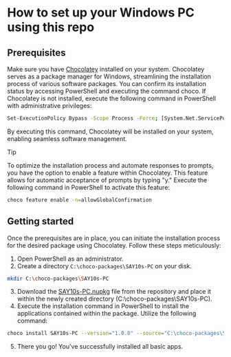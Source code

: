 # How to set up your Windows PC using this repo

## Prerequisites

Make sure you have [Chocolatey](https://chocolatey.org/) installed on your system. Chocolatey serves as a package manager for Windows, streamlining the installation process of various software packages. You can confirm its installation status by accessing PowerShell and executing the command choco. If Chocolatey is not installed, execute the following command in PowerShell with administrative privileges:
```bash
Set-ExecutionPolicy Bypass -Scope Process -Force; [System.Net.ServicePointManager]::SecurityProtocol = [System.Net.ServicePointManager]::SecurityProtocol -bor 3072; iex ((New-Object System.Net.WebClient).DownloadString('https://community.chocolatey.org/install.ps1'))
```
By executing this command, Chocolatey will be installed on your system, enabling seamless software management.
> [!TIP]
> To optimize the installation process and automate responses to prompts, you have the option to enable a feature within Chocolatey. This feature allows for automatic acceptance of prompts by typing "y." Execute the following command in PowerShell to activate this feature:
> ```bash
> choco feature enable -n=allowGlobalConfirmation
> ```
## Getting started

Once the prerequisites are in place, you can initiate the installation process for the desired package using Chocolatey. Follow these steps meticulously:
1. Open PowerShell as an administrator.
2. Create a directory `C:\choco-packages\SAY10s-PC` on your disk.
```bash
mkdir C:\choco-packages\SAY10s-PC
```
3. Download the [SAY10s-PC.nupkg](https://github.com/SAY10s/PC-Setup/blob/main/SAY10s-PC.1.0.0.nupkg) file from the repository and place it within the newly created directory (C:\choco-packages\SAY10s-PC).
4. Execute the installation command in PowerShell to install the applications contained within the package. Utilize the following command:
```bash
choco install SAY10s-PC --version="1.0.0" --source="C:\choco-packages\SAY10s-PC;https://community.chocolatey.org/api/v2/"
```
5. There you go! You've successfully installed all basic apps.
